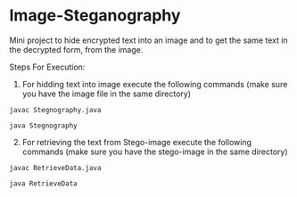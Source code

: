 # Image-Steganography
Mini project to hide encrypted text into an image and to get the same text in the decrypted form, from the image.

Steps For Execution:

1. For hidding text into image execute the following commands (make sure you have the image file in the same directory)
  ```
  javac Stegnography.java
  ```
  ```
  java Stegnography
  ```
2. For retrieving the text from Stego-image execute the following commands (make sure you have the stego-image in the same directory)
  ```
  javac RetrieveData.java
  ```
  ```
  java RetrieveData
  ```
